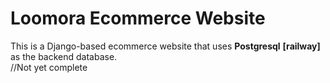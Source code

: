# Loomora Ecommerce Website

This is a Django-based ecommerce website that uses <strong>Postgresql</strong> <b>[railway]</b> as the backend database. <br>
//Not yet complete


